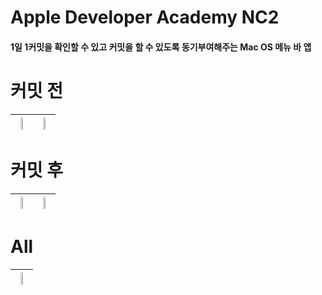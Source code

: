 # Apple Developer Academy NC2

#### 1일 1커밋을 확인할 수 있고 커밋을 할 수 있도록 동기부여해주는 Mac OS 메뉴 바 앱  

# 커밋 전
|<img src = "https://github.com/ungchun/CommitCheckMenuBarApp/assets/50910456/fbe2cb5a-21a8-4160-a316-dc4401bae08b" width=40%>|<img src = "https://github.com/ungchun/CommitCheckMenuBarApp/assets/50910456/58fc962e-452b-44bf-a097-02c3a8af4a73" width=40%>|
|:--:|:--:|

# 커밋 후
|<img src = "https://github.com/ungchun/CommitCheckMenuBarApp/assets/50910456/ee0a299d-0504-4989-ba00-c412ed0da494" width=40%>|<img src = "https://github.com/ungchun/CommitCheckMenuBarApp/assets/50910456/66944847-7cd1-4d0b-9932-8695c492a7ee" width=40%>|
|:--:|:--:|

# All
|<img src = "https://github.com/ungchun/CommitCheckMenuBarApp/assets/50910456/9d69a622-8c63-4228-9d78-91a75fc2461b" width=40%>|
|:--:|
